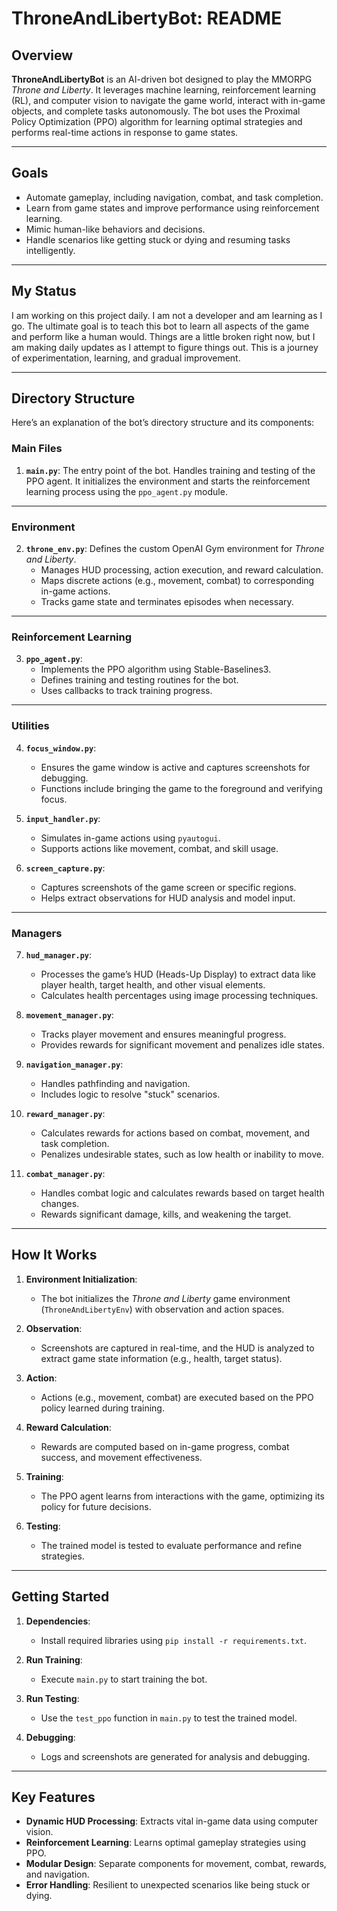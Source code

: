 # ThroneAndLibertyBot: README

## Overview

**ThroneAndLibertyBot** is an AI-driven bot designed to play the MMORPG *Throne and Liberty*. It leverages machine learning, reinforcement learning (RL), and computer vision to navigate the game world, interact with in-game objects, and complete tasks autonomously. The bot uses the Proximal Policy Optimization (PPO) algorithm for learning optimal strategies and performs real-time actions in response to game states.

---

## Goals

- Automate gameplay, including navigation, combat, and task completion.
- Learn from game states and improve performance using reinforcement learning.
- Mimic human-like behaviors and decisions.
- Handle scenarios like getting stuck or dying and resuming tasks intelligently.

---

## **My Status**
I am working on this project daily. I am not a developer and am learning as I go. The ultimate goal is to teach this bot to learn all aspects of the game and perform like a human would. Things are a little broken right now, but I am making daily updates as I attempt to figure things out. This is a journey of experimentation, learning, and gradual improvement.

---
## Directory Structure
Here’s an explanation of the bot’s directory structure and its components:

### **Main Files**
1. **`main.py`**: The entry point of the bot. Handles training and testing of the PPO agent. It initializes the environment and starts the reinforcement learning process using the `ppo_agent.py` module.

---

### **Environment**
2. **`throne_env.py`**: Defines the custom OpenAI Gym environment for *Throne and Liberty*. 
    - Manages HUD processing, action execution, and reward calculation.
    - Maps discrete actions (e.g., movement, combat) to corresponding in-game actions.
    - Tracks game state and terminates episodes when necessary.

---

### **Reinforcement Learning**
3. **`ppo_agent.py`**:
    - Implements the PPO algorithm using Stable-Baselines3.
    - Defines training and testing routines for the bot.
    - Uses callbacks to track training progress.

---

### **Utilities**
4. **`focus_window.py`**:
    - Ensures the game window is active and captures screenshots for debugging.
    - Functions include bringing the game to the foreground and verifying focus.

5. **`input_handler.py`**:
    - Simulates in-game actions using `pyautogui`.
    - Supports actions like movement, combat, and skill usage.

6. **`screen_capture.py`**:
    - Captures screenshots of the game screen or specific regions.
    - Helps extract observations for HUD analysis and model input.

---

### **Managers**
7. **`hud_manager.py`**:
    - Processes the game’s HUD (Heads-Up Display) to extract data like player health, target health, and other visual elements.
    - Calculates health percentages using image processing techniques.

8. **`movement_manager.py`**:
    - Tracks player movement and ensures meaningful progress.
    - Provides rewards for significant movement and penalizes idle states.

9. **`navigation_manager.py`**:
    - Handles pathfinding and navigation.
    - Includes logic to resolve "stuck" scenarios.

10. **`reward_manager.py`**:
    - Calculates rewards for actions based on combat, movement, and task completion.
    - Penalizes undesirable states, such as low health or inability to move.

11. **`combat_manager.py`**:
    - Handles combat logic and calculates rewards based on target health changes.
    - Rewards significant damage, kills, and weakening the target.

---

## How It Works

1. **Environment Initialization**:
   - The bot initializes the *Throne and Liberty* game environment (`ThroneAndLibertyEnv`) with observation and action spaces.

2. **Observation**:
   - Screenshots are captured in real-time, and the HUD is analyzed to extract game state information (e.g., health, target status).

3. **Action**:
   - Actions (e.g., movement, combat) are executed based on the PPO policy learned during training.

4. **Reward Calculation**:
   - Rewards are computed based on in-game progress, combat success, and movement effectiveness.

5. **Training**:
   - The PPO agent learns from interactions with the game, optimizing its policy for future decisions.

6. **Testing**:
   - The trained model is tested to evaluate performance and refine strategies.

---

## Getting Started

1. **Dependencies**:
   - Install required libraries using `pip install -r requirements.txt`.

2. **Run Training**:
   - Execute `main.py` to start training the bot.

3. **Run Testing**:
   - Use the `test_ppo` function in `main.py` to test the trained model.

4. **Debugging**:
   - Logs and screenshots are generated for analysis and debugging.

---

## Key Features

- **Dynamic HUD Processing**: Extracts vital in-game data using computer vision.
- **Reinforcement Learning**: Learns optimal gameplay strategies using PPO.
- **Modular Design**: Separate components for movement, combat, rewards, and navigation.
- **Error Handling**: Resilient to unexpected scenarios like being stuck or dying.

